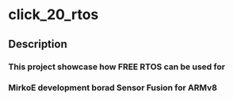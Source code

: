 # click_20_rtos


## Description
### This project showcase how FREE RTOS can be used for 
### MirkoE development borad Sensor Fusion for ARMv8